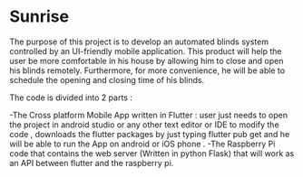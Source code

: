 # Sunrise

The purpose of this project is to develop an automated blinds system controlled by an UI-friendly mobile application. This product will help the user be more comfortable in his house by allowing him to close and open his blinds remotely. Furthermore, for more convenience, he will be able to schedule the opening and closing time of his blinds.

The code is divided into 2 parts :

-The Cross platform Mobile App written in Flutter : user just needs to open the project in android studio or any other text editor or IDE to modify the code , downloads the flutter packages by just typing flutter pub get and he will be able to run the App on android or iOS phone .
-The Raspberry Pi code that contains the web server (Written in python Flask) that will work as an API between flutter and the raspberry pi. 
